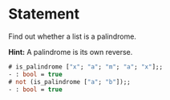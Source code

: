 # Statement

Find out whether a list is a palindrome.

**Hint:** A palindrome is its own reverse.

```ocaml
# is_palindrome ["x"; "a"; "m"; "a"; "x"];;
- : bool = true
# not (is_palindrome ["a"; "b"]);;
- : bool = true
```